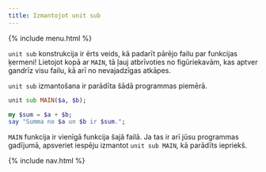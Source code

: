 ```yaml
---
title: Izmantojot unit sub
---
```


{% include menu.html %}

`unit sub` konstrukcija ir ērts veids, kā padarīt pārējo failu par funkcijas ķermeni! Lietojot kopā ar `MAIN`, tā ļauj atbrīvoties no figūriekavām, kas aptver gandrīz visu failu, kā arī no nevajadzīgas atkāpes.

`unit sub` izmantošana ir parādīta šādā programmas piemērā.

```raku
unit sub MAIN($a, $b);

my $sum = $a + $b;
say "Summa no $a un $b ir $sum.";
```

`MAIN` funkcija ir vienīgā funkcija šajā failā. Ja tas ir arī jūsu programmas gadījumā, apsveriet iespēju izmantot `unit sub MAIN`, kā parādīts iepriekš.

{% include nav.html %}